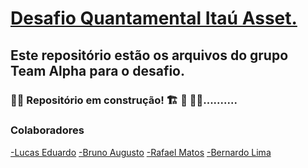 # [Desafio Quantamental Itaú Asset.](https://www.linkedin.com/posts/itau-asset-management_itauasset-desafio-activity-6849792926520758272-m34u)

## Este repositório estão os arquivos do grupo Team Alpha para o desafio.
### 🚧🚧 Repositório em construção! 🏗 👷 🧱🚧..........

### Colaboradores

[-Lucas Eduardo](https://github.com/Lucas-Ed)
[-Bruno Augusto](https://github.com/BrunoAugustoSouza)
[-Rafael Matos](https://github.com/rafaelmatosr)
[-Bernardo Lima](https://github.com/)
